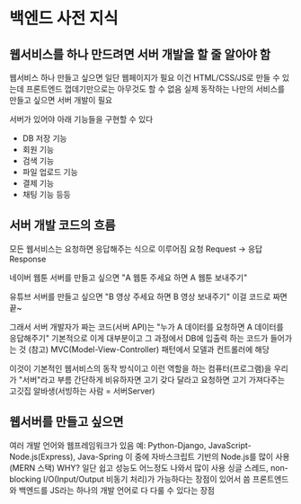 # 백엔드 사전 지식

## 웹서비스를 하나 만드려면 서버 개발을 할 줄 알아야 함
웹서비스 하나 만들고 싶으면 일단 웹페이지가 필요
이건 HTML/CSS/JS로 만들 수 있는데 프론트엔드 껍데기만으로는 아무것도 할 수 없음
실제 동작하는 나만의 서비스를 만들고 싶으면 서버 개발이 필요

서버가 있어야 아래 기능들을 구현할 수 있다
- DB 저장 기능
- 회원 기능
- 검색 기능
- 파일 업로드 기능
- 결제 기능
- 채팅 기능 등등

## 서버 개발 코드의 흐름
모든 웹서비스는 요청하면 응답해주는 식으로 이루어짐
요청 Request -> 응답 Response 

네이버 웹툰 서버를 만들고 싶으면
"A 웹툰 주세요 하면 A 웹툰 보내주기"

유튜브 서버를 만들고 싶으면
"B 영상 주세요 하면 B 영상 보내주기"
이걸 코드로 짜면 끝~


그래서 서버 개발자가 짜는 코드(서버 API)는 
"누가 A 데이터를 요청하면 A 데이터를 응답해주기"
기본적으로 이게 대부분이고 그 과정에서 DB에 입출력 하는 코드가 들어가는 것
(참고) MVC(Model-View-Controller) 패턴에서 모델과 컨트롤러에 해당

이것이 기본적인 웹서비스의 동작 방식이고
이런 역할을 하는 컴퓨터(프로그램)을 우리가 "서버"라고 부름
간단하게 비유하자면 고기 갖다 달라고 요청하면 고기 가져다주는 고깃집 알바생(서빙하는 사람 = 서버Server)

## 웹서버를 만들고 싶으면
여러 개발 언어와 웹프레임워크가 있음
예: Python-Django, JavaScript-Node.js(Express), Java-Spring
이 중에 자바스크립트 기반의 Node.js를 많이 사용 (MERN 스택)
WHY? 일단 쉽고 성능도 어느정도 나와서 많이 사용
싱글 스레드, non-blocking I/O(Input/Output 비동기 처리)가 가능하다는 장점이 있어서 씀
프론트엔드와 백엔드를 JS라는 하나의 개발 언어로 다 다룰 수 있다는 장점
